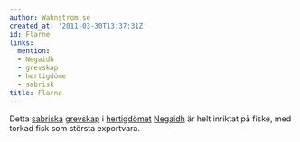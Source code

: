 ```yaml
---
author: Wahnstrom.se
created_at: '2011-03-30T13:37:31Z'
id: Flarne
links:
  mention:
  - Negaidh
  - grevskap
  - hertigdöme
  - sabrisk
title: Flarne
---
```


Detta [sabriska][] [grevskap] i [hertigdömet][] [Negaidh] är helt inriktat på fiske, med torkad fisk
som största exportvara.

  [sabriska]: sabrisk
  [grevskap]: grevskap
  [hertigdömet]: hertigdöme
  [Negaidh]: Negaidh